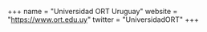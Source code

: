 +++
name = "Universidad ORT Uruguay"
website = "https://www.ort.edu.uy"
twitter = "UniversidadORT"
+++